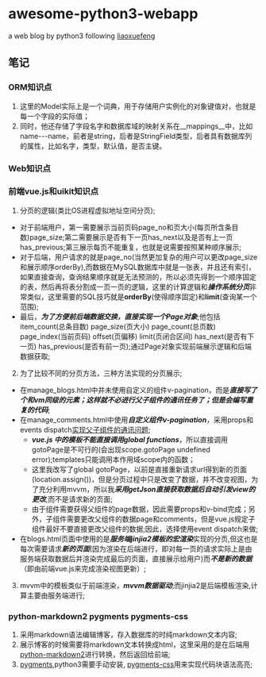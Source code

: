 # awesome-python3-webapp
a web blog by python3 following [liaoxuefeng](http://www.liaoxuefeng.com)

## 笔记

### ORM知识点
  1. 这里的Model实际上是一个词典，用于存储用户实例化的对象键值对，也就是每一个字段的实际值；
  2. 同时，他还存储了字段名字和数据库域的映射关系在\_\_mappings\_\_中，比如name---name，前者是string，后者是StringField类型，后者具有数据库列的属性，比如名字，类型，默认值，是否主键。

### Web知识点

### 前端vue.js和uikit知识点
  1. 分页的逻辑(类比OS进程虚拟地址空间分页);
   - 对于前端用户，第一需要展示当前页码page\_no和页大小(每页所含条目数)page\_size;第二需要展示是否有下一页has\_next以及是否有上一页has\_previous;第三展示每页不能重复，也就是说需要按照某种顺序展示;
   - 对于后端，用户请求的就是page\_no(当然更加复杂的用户可以更改page\_size和展示顺序orderBy),而数据在MySQL数据库中就是一张表，并且还有索引，如果直接查询，查询结果顺序就是无法预测的，所以必须先得到一个顺序固定的表，然后再将表分割成一页一页的逻辑，这里的计算逻辑和***操作系统分页***非常类似，这里需要的SQL技巧就是**orderBy**(使得顺序固定)和**limit**(查询某一个范围);
   - 最后，***为了方便前后端数据交换，直接实现一个Page对象***;他包括item\_count(总条目数) page\_size(页大小) page\_count(总页数) page\_index(当前页码) offset(页偏移) limit(页闭合区间) has\_next(是否有下一页) has\_previous(是否有前一页);通过Page对象实现前端展示逻辑和后端数据获取;

  2. 为了比较不同的分页方法，三种方法实现的分页展示;
   - 在manage\_blogs.html中并未使用自定义的组件v-pagination，而是***直接写了个和vm同级的元素；这样就不必进行父子组件的通讯任务了；但是会编写重复的代码***;
   - 在manage\_comments.html中使用***自定义组件v-pagination***，采用props和events dispatch[实现父子组件的通讯问题](http://vuejs.org/guide/components.html#Custom_Events);
     - ***vue.js 中的模板不能直接调用global functions***，所以直接调用gotoPage是不可行的(会出现scope.gotoPage undefined error);templates只能调用本作用域scope内的函数；
	 - 这里我改写了global gotoPage，以前是直接重新请求url得到新的页面(location.assign())，但是分页过程中只是改变了数据，并不改变视图，为了充分利用mvvm，所以我***采用getJson直接获取数据后自动引发view的更改***,而不是请求新的页面;
	 - 由于组件需要获得父组件的page数据，因此需要props和v-bind完成；另外，子组件需要更改父组件的数据page和comments，但是vue.js规定子组件最好不要直接更改父组件的数据;因此，选择使用event dispatch来做;
   - 在blogs.html页面中使用的是***服务端jinjia2模板的宏渲染***实现的分页,但这也是每次需要请求***新的页面***(因为渲染在后端进行，即对每一页的请求实际上是由服务端获取数据后并渲染完成最后的页面，直接展示给用户)而***不是新的数据***（即由前端vue.js来完成渲染视图更新）;

  3. mvvm中的模板类似于前端渲染，***mvvm数据驱动***;而jinjia2是后端模板渲染,计算主要由服务端进行;

### python-markdown2 pygments pygments-css
  1. 采用markdown语法编辑博客，存入数据库的时纯markdown文本内容;
  2. 展示博客的时候需要将markdown文本转换成html，这里采用的是在后端用[python-markdown2](https://github.com/trentm/python-markdown2)进行转换，然后返回给前端;
  3. [pygments](http://pygments.org/),python3需要手动安装, [pygments-css](https://github.com/richleland/pygments-css)用来实现代码块语法高亮;

